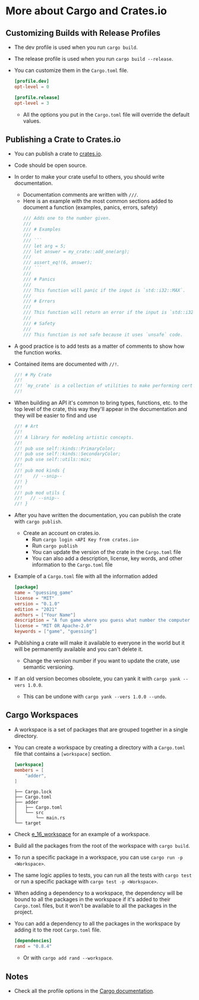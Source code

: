 # More about Cargo and Crates.io

## Customizing Builds with Release Profiles

- The dev profile is used when you run `cargo build`.
- The release profile is used when you run `cargo build --release`.
- You can customize them in the `Cargo.toml` file.

  ```toml
  [profile.dev]
  opt-level = 0

  [profile.release]
  opt-level = 3
  ```

  - All the options you put in the `Cargo.toml` file will override the default values.

## Publishing a Crate to Crates.io

- You can publish a crate to [crates.io](https://crates.io/).
- Code should be open source.
- In order to make your crate useful to others, you should write documentation.
  - Documentation comments are written with `///`.
  - Here is an example with the most common sections added to document a function (examples, panics, errors, safety)
    ````rust
    /// Adds one to the number given.
    ///
    /// # Examples
    ///
    /// ```
    /// let arg = 5;
    /// let answer = my_crate::add_one(arg);
    ///
    /// assert_eq!(6, answer);
    /// ```
    ///
    /// # Panics
    ///
    /// This function will panic if the input is `std::i32::MAX`.
    ///
    /// # Errors
    ///
    /// This function will return an error if the input is `std::i32::MAX`.
    ///
    /// # Safety
    ///
    /// This function is not safe because it uses `unsafe` code.
    ````
- A good practice is to add tests as a matter of comments to show how the function works.
- Contained items are documented with `//!`.
  ```rust
  //! # My Crate
  //!
  //! `my_crate` is a collection of utilities to make performing certain calculations more convenient.
  //!
  ```
- When building an API it's common to bring types, functions, etc. to the top level of the crate, this way they'll appear in the documentation and they will be easier to find and use

  ```rust
  //! # Art
  //!
  //! A library for modeling artistic concepts.
  //!
  //! pub use self::kinds::PrimaryColor;
  //! pub use self::kinds::SecondaryColor;
  //! pub use self::utils::mix;
  //!
  //! pub mod kinds {
  //!    // --snip--
  //! }
  //!
  //! pub mod utils {
  //!   // --snip--
  //! }
  ```

- After you have written the documentation, you can publish the crate with `cargo publish`.

  - Create an account on crates.io.
    - Run `cargo login <API Key from crates.io>`
    - Run `cargo publish`
    - You can update the version of the crate in the `Cargo.toml` file
    - You can also add a description, license, key words, and other information to the `Cargo.toml` file

- Example of a `Cargo.toml` file with all the information added

  ```toml
  [package]
  name = "guessing_game"
  license = "MIT"
  version = "0.1.0"
  edition = "2021"
  authors = ["Your Name"]
  description = "A fun game where you guess what number the computer has chosen."
  license = "MIT OR Apache-2.0"
  keywords = ["game", "guessing"]
  ```

- Publishing a crate will make it available to everyone in the world but it will be permanently available and you can't delete it.
  - Change the version number if you want to update the crate, use semantic versioning.
- If an old version becomes obsolete, you can yank it with `cargo yank --vers 1.0.0`.
  - This can be undone with `cargo yank --vers 1.0.0 --undo`.

## Cargo Workspaces

- A workspace is a set of packages that are grouped together in a single directory.
- You can create a workspace by creating a directory with a `Cargo.toml` file that contains a `[workspace]` section.

  ```toml
  [workspace]
  members = [
      "adder",
  ]
  ```

  ```
  ├── Cargo.lock
  ├── Cargo.toml
  ├── adder
  │   ├── Cargo.toml
  │   └── src
  │       └── main.rs
  └── target
  ```

- Check [e_16_workspace](../projects/e_16_workspaces/) for an example of a workspace.
- Build all the packages from the root of the workspace with `cargo build`.
- To run a specific package in a workspace, you can use `cargo run -p <Workspace>`.
- The same logic applies to tests, you can run all the tests with `cargo test` or run a specific package with `cargo test -p <Workspace>`.
- When adding a dependency to a workspace, the dependency will be bound to all the packages in the workspace if it's added to their `Cargo.toml` files, but it won't be available to all the packages in the project.
- You can add a dependency to all the packages in the workspace by adding it to the root `Cargo.toml` file.

  ```toml
  [dependencies]
  rand = "0.8.4"
  ```

  - Or with `cargo add rand --workspace`.

## Notes

- Check all the profile options in the [Cargo documentation](https://doc.rust-lang.org/cargo/reference/profiles.html).
